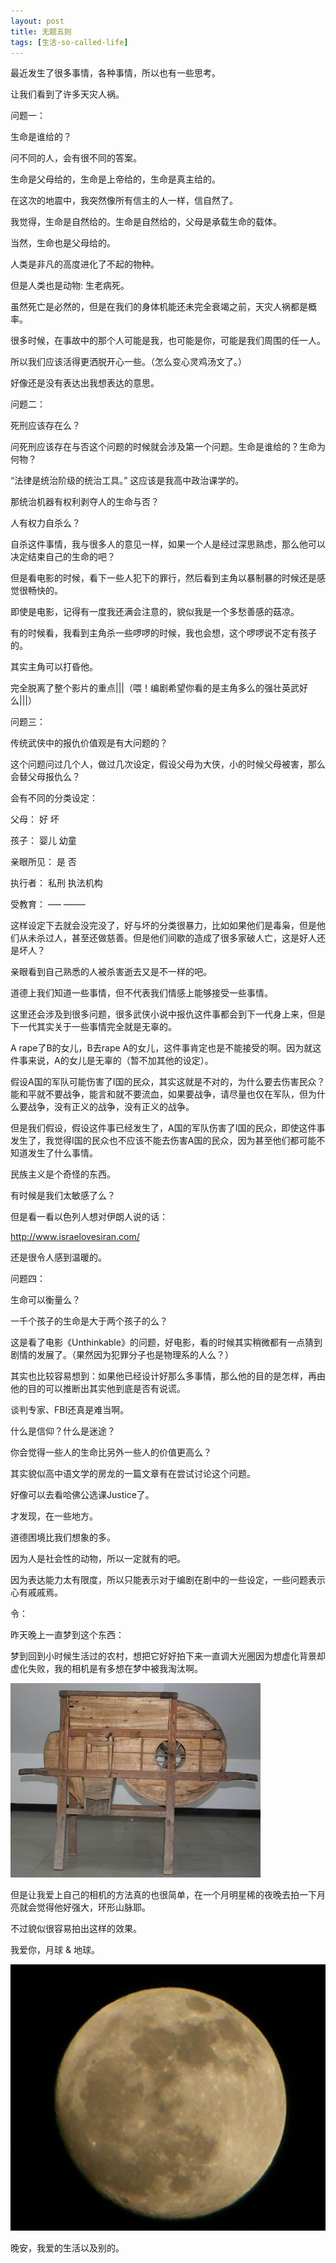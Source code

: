 ```yaml
---
layout: post
title: 无题五则
tags: [生活-so-called-life]
---
```

最近发生了很多事情，各种事情，所以也有一些思考。

让我们看到了许多天灾人祸。

问题一：

生命是谁给的？

问不同的人，会有很不同的答案。

生命是父母给的，生命是上帝给的，生命是真主给的。

在这次的地震中，我突然像所有信主的人一样，信自然了。

我觉得，生命是自然给的。生命是自然给的，父母是承载生命的载体。

当然，生命也是父母给的。

人类是非凡的高度进化了不起的物种。

但是人类也是动物: 生老病死。

虽然死亡是必然的，但是在我们的身体机能还未完全衰竭之前，天灾人祸都是概率。

很多时候，在事故中的那个人可能是我，也可能是你，可能是我们周围的任一人。

所以我们应该活得更洒脱开心一些。（怎么变心灵鸡汤文了。）

好像还是没有表达出我想表达的意思。

问题二：

死刑应该存在么？

问死刑应该存在与否这个问题的时候就会涉及第一个问题。生命是谁给的？生命为何物？

“法律是统治阶级的统治工具。” 这应该是我高中政治课学的。

那统治机器有权利剥夺人的生命与否？

人有权力自杀么？

自杀这件事情，我与很多人的意见一样，如果一个人是经过深思熟虑，那么他可以决定结束自己的生命的吧？

但是看电影的时候，看下一些人犯下的罪行，然后看到主角以暴制暴的时候还是感觉很畅快的。

即使是电影，记得有一度我还满会注意的，貌似我是一个多愁善感的菇凉。

有的时候看，我看到主角杀一些啰啰的时候，我也会想，这个啰啰说不定有孩子的。

其实主角可以打昏他。

完全脱离了整个影片的重点\|\|\|（喂！编剧希望你看的是主角多么的强壮英武好么\|\|\|）

问题三：

传统武侠中的报仇价值观是有大问题的？

这个问题问过几个人，做过几次设定，假设父母为大侠，小的时候父母被害，那么会替父母报仇么？

会有不同的分类设定：

父母： 好 坏

孩子： 婴儿 幼童

亲眼所见： 是 否

执行者： 私刑 执法机构

受教育： —– ——–

这样设定下去就会没完没了，好与坏的分类很暴力，比如如果他们是毒枭，但是他们从未杀过人，甚至还做慈善。但是他们间歇的造成了很多家破人亡，这是好人还是坏人？

亲眼看到自己熟悉的人被杀害逝去又是不一样的吧。

道德上我们知道一些事情，但不代表我们情感上能够接受一些事情。

这里还会涉及到很多问题，很多武侠小说中报仇这件事都会到下一代身上来，但是下一代其实关于一些事情完全就是无辜的。

A rape了B的女儿，B去rape A的女儿，这件事肯定也是不能接受的啊。因为就这件事来说，A的女儿是无辜的（暂不加其他的设定）。

假设A国的军队可能伤害了I国的民众，其实这就是不对的，为什么要去伤害民众？能和平就不要战争，能言和就不要流血，如果要战争，请尽量也仅在军队，但为什么要战争，没有正义的战争，没有正义的战争。

但是我们假设，假设这件事已经发生了，A国的军队伤害了I国的民众，即使这件事发生了，我觉得I国的民众也不应该不能去伤害A国的民众，因为甚至他们都可能不知道发生了什么事情。

民族主义是个奇怪的东西。

有时候是我们太敏感了么？

但是看一看以色列人想对伊朗人说的话：

http://www.israelovesiran.com/

还是很令人感到温暖的。

问题四：

生命可以衡量么？

一千个孩子的生命是大于两个孩子的么？

这是看了电影《Unthinkable》的问题，好电影，看的时候其实稍微都有一点猜到剧情的发展了。（果然因为犯罪分子也是物理系的人么？）

其实也比较容易想到：如果他已经设计好那么多事情，那么他的目的是怎样，再由他的目的可以推断出其实他到底是否有说谎。

谈判专家、FBI还真是难当啊。

什么是信仰？什么是迷途？

你会觉得一些人的生命比另外一些人的价值更高么？

其实貌似高中语文学的房龙的一篇文章有在尝试讨论这个问题。

好像可以去看哈佛公选课Justice了。

才发现，在一些地方。

道德困境比我们想象的多。

因为人是社会性的动物，所以一定就有的吧。

因为表达能力太有限度，所以只能表示对于编剧在剧中的一些设定，一些问题表示心有戚戚焉。

令：

昨天晚上一直梦到这个东西：

梦到回到小时候生活过的农村，想把它好好拍下来一直调大光圈因为想虚化背景却虚化失败，我的相机是有多想在梦中被我淘汰啊。

![](../assets/figures/machine.jpg)


但是让我爱上自己的相机的方法真的也很简单，在一个月明星稀的夜晚去拍一下月亮就会觉得他好强大，环形山脉耶。

不过貌似很容易拍出这样的效果。

我爱你，月球 & 地球。


![](../assets/figures/moon.jpeg)


晚安，我爱的生活以及别的。